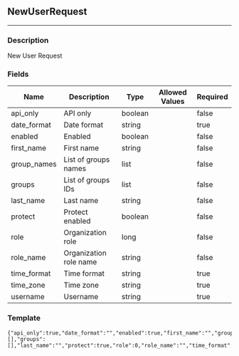 ## NewUserRequest
---
### Description
New User Request
### Fields
| Name | Description | Type | Allowed Values | Required |
| ---- | ----------- | ---- | -------------- | -------- |
| api_only | API only | boolean |  | false |
| date_format | Date format | string |  | true |
| enabled | Enabled | boolean |  | false |
| first_name | First name | string |  | false |
| group_names | List of groups names | list |  | false |
| groups | List of groups IDs | list |  | false |
| last_name | Last name | string |  | false |
| protect | Protect enabled | boolean |  | false |
| role | Organization role | long |  | false |
| role_name | Organization role name | string |  | false |
| time_format | Time format | string |  | true |
| time_zone | Time zone | string |  | true |
| username | Username | string |  | true |
### Template
```
{"api_only":true,"date_format":"","enabled":true,"first_name":"","group_names":[],"groups":[],"last_name":"","protect":true,"role":0,"role_name":"","time_format":"","time_zone":"","username":""}
```
